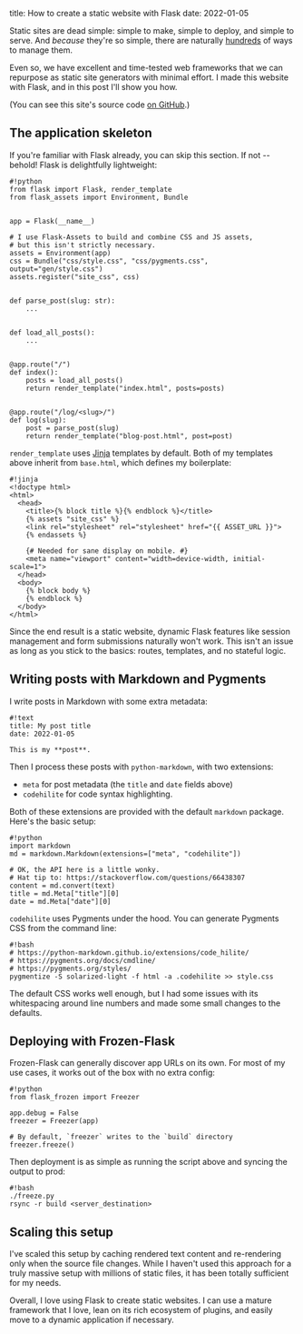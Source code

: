 title: How to create a static website with Flask
date: 2022-01-05


Static sites are dead simple: simple to make, simple to deploy, and simple to
serve. And *because* they're so simple, there are naturally [hundreds][ssg] of
ways to manage them.

Even so, we have excellent and time-tested web frameworks that we can repurpose
as static site generators with minimal effort. I made this website with Flask,
and in this post I'll show you how.

(You can see this site's source code [on GitHub][gh].)

[ssg]: https://jamstack.org/generators/
[gh]: https://github.com/akprasad/arunkprasad.com


## The application skeleton

If you're familiar with Flask already, you can skip this section. If not --
behold! Flask is delightfully lightweight:

    #!python
    from flask import Flask, render_template
    from flask_assets import Environment, Bundle


    app = Flask(__name__)

    # I use Flask-Assets to build and combine CSS and JS assets,
    # but this isn't strictly necessary.
    assets = Environment(app)
    css = Bundle("css/style.css", "css/pygments.css", output="gen/style.css")
    assets.register("site_css", css)


    def parse_post(slug: str):
        ...


    def load_all_posts():
        ...


    @app.route("/")
    def index():
        posts = load_all_posts()
        return render_template("index.html", posts=posts)


    @app.route("/log/<slug>/")
    def log(slug):
        post = parse_post(slug)
        return render_template("blog-post.html", post=post)


`render_template` uses [Jinja][jinja] templates by default. Both of my
templates above inherit from `base.html`, which defines my boilerplate:

[jinja]: https://jinja.palletsprojects.com/en/3.0.x/

    #!jinja
    <!doctype html>
    <html>
      <head>
        <title>{% block title %}{% endblock %}</title>
        {% assets "site_css" %}
        <link rel="stylesheet" rel="stylesheet" href="{{ ASSET_URL }}">
        {% endassets %}

        {# Needed for sane display on mobile. #}
        <meta name="viewport" content="width=device-width, initial-scale=1">
      </head>
      <body>
        {% block body %}
        {% endblock %}
      </body>
    </html>

Since the end result is a static website, dynamic Flask features like session
management and form submissions naturally won't work. This isn't an issue as
long as you stick to the basics: routes, templates, and no stateful logic.


## Writing posts with Markdown and Pygments

I write posts in Markdown with some extra metadata:

    #!text
    title: My post title
    date: 2022-01-05

    This is my **post**.

Then I process these posts with `python-markdown`, with two extensions:

- `meta` for post metadata (the `title` and `date` fields above)
- `codehilite` for code syntax highlighting.

Both of these extensions are provided with the default `markdown` package.
Here's the basic setup:

    #!python
    import markdown
    md = markdown.Markdown(extensions=["meta", "codehilite"])

    # OK, the API here is a little wonky.
    # Hat tip to: https://stackoverflow.com/questions/66438307
    content = md.convert(text)
    title = md.Meta["title"][0]
    date = md.Meta["date"][0]

`codehilite` uses Pygments under the hood. You can generate Pygments CSS from
the command line:

    #!bash
    # https://python-markdown.github.io/extensions/code_hilite/
    # https://pygments.org/docs/cmdline/
    # https://pygments.org/styles/
    pygmentize -S solarized-light -f html -a .codehilite >> style.css

The default CSS works well enough, but I had some issues with its whitespacing
around line numbers and made some small changes to the defaults.


## Deploying with Frozen-Flask

Frozen-Flask can generally discover app URLs on its own. For most of my use
cases, it works out of the box with no extra config:

    #!python
    from flask_frozen import Freezer

    app.debug = False
    freezer = Freezer(app)

    # By default, `freezer` writes to the `build` directory
    freezer.freeze()

Then deployment is as simple as running the script above and syncing the output
to prod:

    #!bash
    ./freeze.py
    rsync -r build <server_destination>


## Scaling this setup

I've scaled this setup by caching rendered text content and re-rendering only
when the source file changes. While I haven't used this approach for a truly
massive setup with millions of static files, it has been totally sufficient for
my needs.

Overall, I love using Flask to create static websites. I can use a mature
framework that I love, lean on its rich ecosystem of plugins, and easily move
to a dynamic application if necessary.
